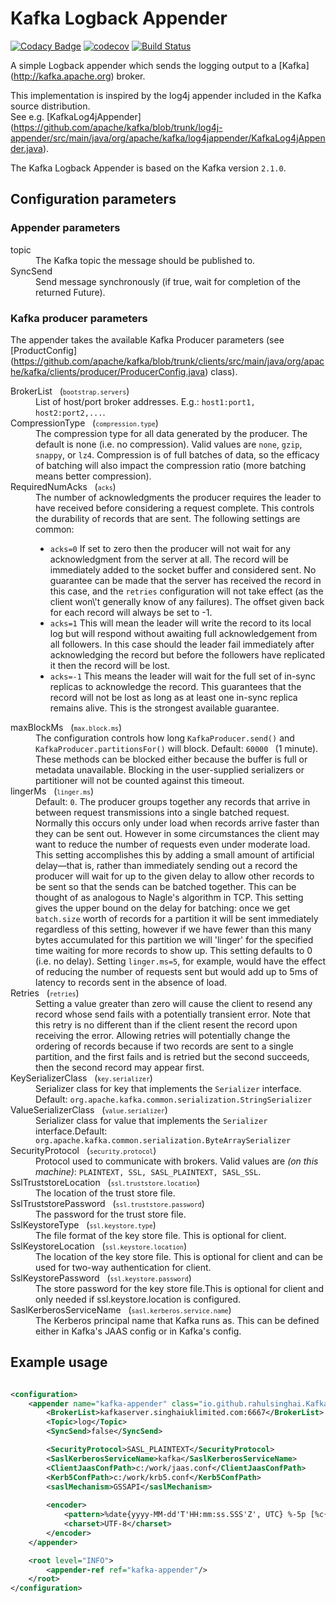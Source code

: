 # Kafka Logback Appender

[![Codacy Badge](https://app.codacy.com/project/badge/Grade/3f5d3daf6b6641cf8592fa07c5a59325)](https://www.codacy.com/gh/rahulsinghai/kafka-logback-appender/dashboard?utm_source=github.com&amp;utm_medium=referral&amp;utm_content=rahulsinghai/kafka-logback-appender&amp;utm_campaign=Badge_Grade)
[![codecov](https://codecov.io/gh/rahulsinghai/kafka-logback-appender/branch/master/graph/badge.svg?token=L7WD7GSSJW)](https://codecov.io/gh/rahulsinghai/kafka-logback-appender)
[![Build Status](https://travis-ci.com/rahulsinghai/kafka-logback-appender.svg?branch=master)](https://travis-ci.com/rahulsinghai/kafka-logback-appender)

A simple Logback appender which sends the logging output to a [Kafka] (http://kafka.apache.org) broker.

This implementation is inspired by the log4j appender included in the Kafka source distribution.<br/>
See e.g. [KafkaLog4jAppender] (https://github.com/apache/kafka/blob/trunk/log4j-appender/src/main/java/org/apache/kafka/log4jappender/KafkaLog4jAppender.java).

The Kafka Logback Appender is based on the Kafka version `2.1.0`.

## Configuration parameters

### Appender parameters
<dl>
  <dt>topic</dt>
  <dd>The Kafka topic the message should be published to.</dd>

  <dt>SyncSend</dt>
  <dd>Send message synchronously (if true, wait for completion of the returned Future).</dd>
</dl>

### Kafka producer parameters

The appender takes the available Kafka Producer parameters (see [ProductConfig] (https://github.com/apache/kafka/blob/trunk/clients/src/main/java/org/apache/kafka/clients/producer/ProducerConfig.java) class).

<dl>
  <dt>BrokerList &nbsp; (<small></i><code>bootstrap.servers</code></i></small>)</dt>
  <dd>List of host/port broker addresses. E.g.: <code>host1:port1, host2:port2,...</code>.</dd>

  <dt>CompressionType &nbsp; (<small></i><code>compression.type</code></i></small>)</dt>
  <dd>The compression type for all data generated by the producer. The default is none (i.e. no compression). Valid  values are <code>none</code>, <code>gzip</code>, <code>snappy</code>, or <code>lz4</code>. Compression is of full batches of data, so the efficacy of batching will also impact the compression ratio (more batching means better compression).</dd>

  <dt>RequiredNumAcks &nbsp; (<small></i><code>acks</code></i></small>)</dt>
  <dd>The number of acknowledgments the producer requires the leader to have received before considering a request complete. This controls the  durability of records that are sent. The following settings are common:  <ul> <li><code>acks=0</code> If set to zero then the producer will not wait for any acknowledgment from the server at all. The record will be immediately added to the socket buffer and considered sent. No guarantee can be made that the server has received the record in this case, and the <code>retries</code> configuration will not take effect (as the client won\'t generally know of any failures). The offset given back for each record will always be set to -1. <li><code>acks=1</code> This will mean the leader will write the record to its local log but will respond without awaiting full acknowledgement from all followers. In this case should the leader fail immediately after acknowledging the record but before the followers have replicated it then the record will be lost. <li><code>acks=-1</code> This means the leader will wait for the full set of in-sync replicas to acknowledge the record. This guarantees that the record will not be lost as long as at least one in-sync replica remains alive. This is the strongest available guarantee.</ul></dd>

  <dt>maxBlockMs &nbsp; (<small></i><code>max.block.ms</code></i></small>)</dt>
  <dd>The configuration controls how long <code>KafkaProducer.send()</code> and <code>KafkaProducer.partitionsFor()</code> will block. Default: <code>60000 </code> (1 minute). These methods can be blocked either because the buffer is full or metadata unavailable. Blocking in the user-supplied serializers or partitioner will not be counted against this timeout.</dd>

  <dt>lingerMs &nbsp; (<small></i><code>linger.ms</code></i></small>)</dt>
  <dd>Default: <code>0</code>. The producer groups together any records that arrive in between request transmissions into a single batched request. Normally this occurs only under load when records arrive faster than they can be sent out. However in some circumstances the client may want to reduce the number of requests even under moderate load. This setting accomplishes this by adding a small amount of artificial delay&mdash;that is, rather than immediately sending out a record the producer will wait for up to the given delay to allow other records to be sent so that the sends can be batched together. This can be thought of as analogous to Nagle's algorithm in TCP. This setting gives the upper bound on the delay for batching: once we get <code>batch.size</code> worth of records for a partition it will be sent immediately regardless of this setting, however if we have fewer than this many bytes accumulated for this partition we will 'linger' for the specified time waiting for more records to show up. This setting defaults to 0 (i.e. no delay). Setting <code>linger.ms=5</code>, for example, would have the effect of reducing the number of requests sent but would add up to 5ms of latency to records sent in the absence of load.</dd>

  <dt>Retries &nbsp; (<small></i><code>retries</code></i></small>)</dt>
  <dd>Setting a value greater than zero will cause the client to resend any record whose send fails with a potentially transient error. Note that this retry is no different than if the client resent the record upon receiving the error. Allowing retries will potentially change the ordering of records because if two records are sent to a single partition, and the first fails and is retried but the second succeeds, then the second record may appear first.</dd>

  <dt>KeySerializerClass &nbsp; (<small></i><code>key.serializer</code></i></small>)</dt>
  <dd>Serializer class for key that implements the <code>Serializer</code> interface. Default: <code>org.apache.kafka.common.serialization.StringSerializer</code></dd>

  <dt>ValueSerializerClass &nbsp; (<small></i><code>value.serializer</code></i></small>)</dt>
  <dd>Serializer class for value that implements the <code>Serializer</code> interface.Default: <code>org.apache.kafka.common.serialization.ByteArraySerializer</code></dd>

  <dt>SecurityProtocol &nbsp; (<small></i><code>security.protocol</code></i></small>)</dt>
  <dd>Protocol used to communicate with brokers. Valid values are <i>(on this machine)</i>: <code>PLAINTEXT, SSL, SASL_PLAINTEXT, SASL_SSL</code>.</dd>

  <dt>SslTruststoreLocation &nbsp; (<small></i><code>ssl.truststore.location</code></i></small>)</dt>
  <dd>The location of the trust store file.</dd>

  <dt>SslTruststorePassword &nbsp; (<small></i><code>ssl.truststore.password</code></i></small>)</dt>
  <dd>The password for the trust store file.</dd>

  <dt>SslKeystoreType &nbsp; (<small></i><code>ssl.keystore.type</code></i></small>)</dt>
  <dd>The file format of the key store file. This is optional for client.</dd>

  <dt>SslKeystoreLocation &nbsp; (<small></i><code>ssl.keystore.location</code></i></small>)</dt>
  <dd>The location of the key store file. This is optional for client and can be used for two-way authentication for client.</dd>

  <dt>SslKeystorePassword &nbsp; (<small></i><code>ssl.keystore.password</code></i></small>)</dt>
  <dd>The store password for the key store file.This is optional for client and only needed if ssl.keystore.location is configured.</dd>

  <dt>SaslKerberosServiceName &nbsp; (<small></i><code>sasl.kerberos.service.name</code></i></small>)</dt>
  <dd>The Kerberos principal name that Kafka runs as. This can be defined either in Kafka's JAAS config or in Kafka's config.</dd>

</dl>


## Example usage

```xml

<configuration>
    <appender name="kafka-appender" class="io.github.rahulsinghai.KafkaLogbackAppender">
        <BrokerList>kafkaserver.singhaiuklimited.com:6667</BrokerList>
        <Topic>log</Topic>
        <SyncSend>false</SyncSend>

        <SecurityProtocol>SASL_PLAINTEXT</SecurityProtocol>
        <SaslKerberosServiceName>kafka</SaslKerberosServiceName>
        <ClientJaasConfPath>c:/work/jaas.conf</ClientJaasConfPath>
        <Kerb5ConfPath>c:/work/krb5.conf</Kerb5ConfPath>
        <saslMechanism>GSSAPI</saslMechanism>
        
        <encoder>
            <pattern>%date{yyyy-MM-dd'T'HH:mm:ss.SSS'Z', UTC} %-5p [%c{1}] %m</pattern>
            <charset>UTF-8</charset>
        </encoder>
    </appender>

    <root level="INFO">
        <appender-ref ref="kafka-appender"/>
    </root>
</configuration>
```
